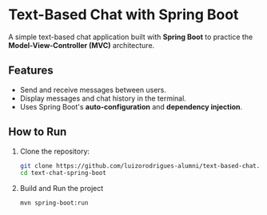 # Text-Based Chat with Spring Boot

A simple text-based chat application built with **Spring Boot** to practice the **Model-View-Controller (MVC)** architecture.

## Features
- Send and receive messages between users.
- Display messages and chat history in the terminal.
- Uses Spring Boot's **auto-configuration** and **dependency injection**.

## How to Run
1. Clone the repository:
   ```bash
   git clone https://github.com/luizorodrigues-alumni/text-based-chat.git
   cd text-chat-spring-boot
   ```
2. Build and Run the project
   ```bash
   mvn spring-boot:run
